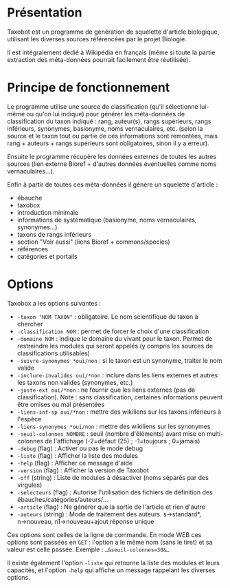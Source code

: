# Présentation

Taxobot est un programme de génération de squelette d'article biologique,
utilisant les diverses sources référencées par le projet Biologie.

Il est intégralement dédié à Wikipédia en français (même si toute la partie
extraction des méta-données pourrait facilement être réutilisée).

# Principe de fonctionnement

Le programme utilise une source de classification (qu'il sélectionne
lui-même ou qu'on lui indique) pour générer les méta-données de classification
du taxon indiqué : rang, auteur(s), rangs supérieurs, rangs inférieurs,
synonymes, basionyme, noms vernaculaires, etc. (selon la source et le taxon
tout ou partie de ces informations sont remontées, mais rang + auteurs +
rangs supérieurs sont obligatoires, sinon il y a erreur).

Ensuite le programme récupère les données externes de toutes les autres sources
(lien externe Bioref + d'autres données éventuelles comme noms vernaculaires…).

Enfin à partir de toutes ces méta-données il génère un squelette d'article :

* ébauche
* taxobox
* introduction minimale
* informations de systématique (basionyme, noms vernaculaires, synonymes…)
* taxons de rangs inférieurs
* section "Voir aussi" (liens Bioref + commons/species)
* références
* catégories et portails

# Options

Taxobox a les options suivantes :
* `-taxon "NOM TAXON"` : obligatoire. Le nom scientifique du taxon à chercher
* `-classification NOM` : permet de forcer le choix d'une classification
* `-domaine NOM` : indique le domaine du vivant pour le taxon. Permet de restreindre
les modules qui seront appelés (y compris les sources de classifications utilisables)
* `-suivre-synonymes *oui/non` : si le taxon est un synonyme, traiter le nom valide
* `-inclure-invalides oui/*non` : inclure dans les liens externes et autres les taxons
non valides (synonymes, etc.)
* `-juste-ext oui/*non` : ne fournir que les liens externes (pas de classification).
Note : sans classification, certaines informations peuvent être omises ou mal présentées
* `-liens-inf-sp oui/*non` : mettre des wikiliens sur les taxons inférieurs à l'espèce
* `-liens-synonymes *oui/non` : mettre des wikiliens sur les synonymes
* `-seuil-colonnes NOMBRE` : seuil (nombre d'éléments) avant mise en multi-colonnes de l'affichage (-2=défaut (25) ; -1=toujours ; 0=jamais)
* `-debug` (flag) : Activer ou pas le mode debug
* `-liste` (flag) : Afficher la liste des modules
* `-help` (flag) : Afficher ce message d'aide
* `-version` (flag) : Afficher la version de Taxobot
* `-off` (string) : Liste de modules à désactiver (noms séparés par des virgules)
* `-selecteurs` (flag) : Autorise l'utilisation des fichiers de définition des ébauches/catégories/auteurs/…
* `-article` (flag) : Ne générer que la sortie de l'article et rien d'autre
* `-auteurs` (string) : Mode de traitement des auteurs. s→standard*, n→nouveau, n1→nouveau+ajout réponse unique

Ces options sont celles de la ligne de commande. En mode WEB ces options sont passées en
`GET` : l'option a le même nom (sans le tiret) et sa valeur est celle passée. Exemple :
`…&seuil-colonnes=30&…`

Il existe également l'option `-liste` qui retourne la liste des modules et leurs capacités,
et l'option `-help` qui affiche un message rappelant les diverses options.

